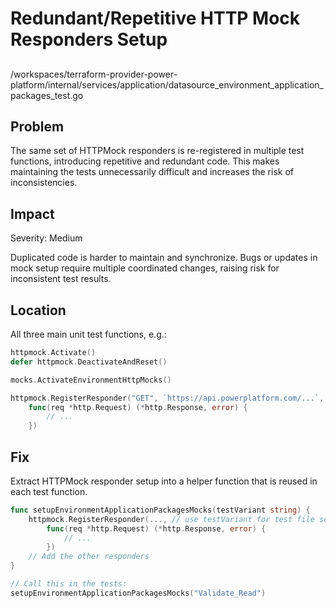 # Redundant/Repetitive HTTP Mock Responders Setup

##

/workspaces/terraform-provider-power-platform/internal/services/application/datasource_environment_application_packages_test.go

## Problem

The same set of HTTPMock responders is re-registered in multiple test functions, introducing repetitive and redundant code. This makes maintaining the tests unnecessarily difficult and increases the risk of inconsistencies.

## Impact

Severity: Medium

Duplicated code is harder to maintain and synchronize. Bugs or updates in mock setup require multiple coordinated changes, raising risk for inconsistent test results.

## Location

All three main unit test functions, e.g.:

```go
httpmock.Activate()
defer httpmock.DeactivateAndReset()

mocks.ActivateEnvironmentHttpMocks()

httpmock.RegisterResponder("GET", `https://api.powerplatform.com/...`,
    func(req *http.Request) (*http.Response, error) {
        // ...
    })
```

## Fix

Extract HTTPMock responder setup into a helper function that is reused in each test function.

```go
func setupEnvironmentApplicationPackagesMocks(testVariant string) {
    httpmock.RegisterResponder(..., // use testVariant for test file selection
        func(req *http.Request) (*http.Response, error) {
            // ...
        })
    // Add the other responders
}

// Call this in the tests:
setupEnvironmentApplicationPackagesMocks("Validate_Read")
```
